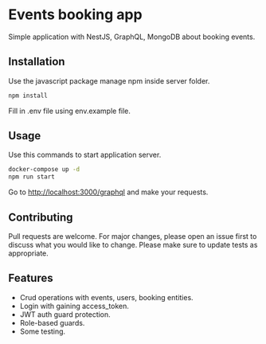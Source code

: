 # Events booking app
Simple application with NestJS, GraphQL, MongoDB about booking events.

## Installation
Use the javascript package manage npm inside server folder.

```bash
npm install 
```
Fill in .env file using env.example file.

## Usage
Use this commands to start application server.
``` bash
docker-compose up -d
npm run start
```
Go to [http://localhost:3000/graphql](http://localhost:3000/graphql) and make your requests.
## Contributing
Pull requests are welcome. For major changes, please open an issue first to discuss what you would like to change.
Please make sure to update tests as appropriate.

## Features
* Crud operations with events, users, booking entities.
* Login with gaining access_token.
* JWT auth guard protection.
* Role-based guards.
* Some testing.
